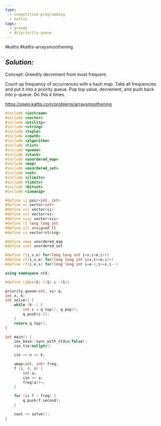 ```yaml
---
type:
  - competitive-programming
  - kattis
tags:
  - greedy
  - ds/priority-queue
---
```

#kattis #kattis-arraysmoothening 

## _Solution:_
Concept: Greedily decrement from most frequent.

Count up frequency of occurrences with a hash map. Take all frequencies and put it into a priority queue. Pop top value, decrement, and push back into p-queue. Do this $k$ times.

https://open.kattis.com/problems/arraysmoothening
```cpp
#include <iostream>
#include <vector>
#include <utility>
#include <string>
#include <tuple>
#include <cmath>
#include <algorithm>
#include <list>
#include <queue>
#include <stack>
#include <unordered_map>
#include <map>
#include <unordered_set>
#include <set>
#include <climits>
#include <limits>
#include <bitset>
#include <iomanip>

#define ii pair<int, int>
#define vi vector<int>
#define vii vector<ii>
#define vvi vector<vi>
#define vvii vector<vii>
#define ll long long int
#define ull unsigned ll
#define vs vector<string>

#define umap unordered_map
#define uset unordered_set

#define f(i,s,e) for(long long int i=s;i<e;i++)
#define cf(i,s,e) for(long long int i=s;i<=e;i++)
#define rf(i,e,s) for(long long int i=e-1;i>=s;i--)

using namespace std;

#define LSOne(S) ((S) & -(S))

priority_queue<int, vi> q;
int n, k;
int solve() {
    while (k--) {
        int c = q.top(); q.pop();
        q.push(c-1);
    }
    return q.top();
}

int main() {
    ios_base::sync_with_stdio(false);
    cin.tie(nullptr);

    cin >> n >> k;

    umap<int, int> freq;
    f (i, 0, n) {
        int a;
        cin >> a;
        freq[a]++;
    }

    for (ii f : freq) {
        q.push(f.second);
    }

    cout << solve();
}
```